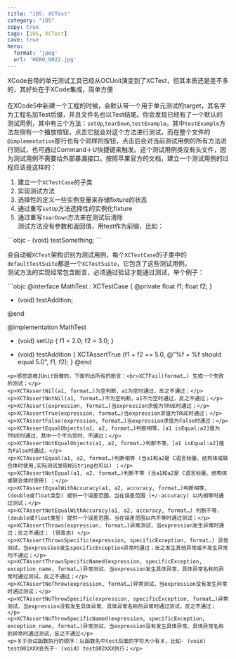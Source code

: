 ```yaml
---
title: "iOS: XCTest"
category: "iOS"
copy: true
tags: [iOS, XCTest]
cave: true
hero:
  format: 'jpeg'
  url: 'HERO_0022.jpg'
---
```

<p>XCode自带的单元测试工具已经从OCUnit演变到了XCTest，但其本质还是差不多的，其好处在于XCode集成，简单方便<br><a></a><br>在XCode5中新建一个工程的时候，会默认带一个用于单元测试的target，其名字为工程名加Test后缀，并且文件名也以Test结尾。你会发现已经有了一个默认的测试用例，其中有三个方法：<code>setUp</code>,<code>tearDown</code>,<code>testExample</code>。其中<code>testExample</code>方法左侧有一个播放按钮，点击它就会对这个方法进行测试，而在整个文件的<code>@implementation</code>那行也有个同样的按钮，点击后会对当前测试用例的所有方法进行测试，也可通过Command＋U快捷键来触发。这个测试用例类没有头文件，因为测试用例不需要给外部暴漏接口。按照苹果官方的文档，建立一个测试用例的过程应该是这样的：  </p>
<ol>
<li>建立一个<code>XCTestCase</code>的子类</li>
<li>实现测试方法</li>
<li>选择性的定义一些实例变量来存储fixture的状态</li>
<li>通过重写<code>setUp</code>方法选择性的实例化fixture</li>
<li>通过重写<code>tearDown</code>方法来在测试后清除<br>测试方法没有参数和返回值，用test作为前缀，比如：</li>
</ol>
```objc
- (void) testSomething;
```
<p>会自动被<code>XCTest</code>架构识别为测试用例，每个<code>XCTestCase</code>的子类中的<code>defaultTestSuite</code>都是一个<code>XCTestSuite</code>，它包含了这些测试用例。<br>测试方法的实现经常包含断言，必须通过验证才能通过测试，举个例子：</p>
```objc
@interface MathTest : XCTestCase {
@private
   float f1;
   float f2;
}

- (void) testAddition;

@end

@implementation MathTest

- (void) setUp
{
   f1 = 2.0;
   f2 = 3.0;
}

- (void) testAddition
{
   XCTAssertTrue (f1 + f2 == 5.0, @"%f + %f should equal 5.0", f1, f2);
}
@end
```
<p>感觉这根JUnit很像的，下面列出所有的断言：<br>XCTFail(format…) 生成一个失败的测试；</p>
<p>XCTAssertNil(a1, format…)为空判断，a1为空时通过，反之不通过；</p>
<p>XCTAssertNotNil(a1, format…)不为空判断，a1不为空时通过，反之不通过；</p>
<p>XCTAssert(expression, format…)当expression求值为TRUE时通过；</p>
<p>XCTAssertTrue(expression, format…)当expression求值为TRUE时通过；</p>
<p>XCTAssertFalse(expression, format…)当expression求值为False时通过；</p>
<p>XCTAssertEqualObjects(a1, a2, format…)判断相等，[a1 isEqual:a2]值为TRUE时通过，其中一个不为空时，不通过；</p>
<p>XCTAssertNotEqualObjects(a1, a2, format…)判断不等，[a1 isEqual:a2]值为False时通过，</p>
<p>XCTAssertEqual(a1, a2, format…)判断相等 (当a1和a2是 C语言标量、结构体或联合体时使用,实际测试发现NSString也可以) ；</p>
<p>XCTAssertNotEqual(a1, a2, format…)判断不等 (当a1和a2是 C语言标量、结构体或联合体时使用) ；</p>
<p>XCTAssertEqualWithAccuracy(a1, a2, accuracy, format…)判断相等， (double或float类型) 提供一个误差范围，当在误差范围 (+/-accuracy) 以内相等时通过测试；</p>
<p>XCTAssertNotEqualWithAccuracy(a1, a2, accuracy, format…) 判断不等， (double或float类型) 提供一个误差范围，当在误差范围以内不等时通过测试；</p>
<p>XCTAssertThrows(expression, format…)异常测试，当expression发生异常时通过；反之不通过； (很变态) </p>
<p>XCTAssertThrowsSpecific(expression, specificException, format…) 异常测试，当expression发生specificException异常时通过；反之发生其他异常或不发生异常均不通过；</p>
<p>XCTAssertThrowsSpecificNamed(expression, specificException, exception_name, format…)异常测试，当expression发生具体异常、具体异常名称的异常时通过测试，反之不通过；</p>
<p>XCTAssertNoThrow(expression, format…)异常测试，当expression没有发生异常时通过测试；</p>
<p>XCTAssertNoThrowSpecific(expression, specificException, format…)异常测试，当expression没有发生具体异常、具体异常名称的异常时通过测试，反之不通过；</p>
<p>XCTAssertNoThrowSpecificNamed(expression, specificException, exception_name, format…)异常测试，当expression没有发生具体异常、具体异常名称的异常时通过测试，反之不通过</p>
<p>关于测试函数执行的顺序：以函数名中test后面的字符大小有关，比如- (void) test001XXX会先于- (void) test002XXX执行；</p>
